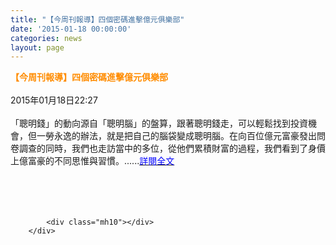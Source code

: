 ```yaml
---
title: "【今周刊報導】四個密碼進擊億元俱樂部"
date: '2015-01-18 00:00:00'
categories: news
layout: page
---
```


<div class="text">
			<div>
	<div>
		<span style="color:#ff8c00;"><span style="font-size:14px;"><strong>【今周刊報導】四個密碼進擊億元俱樂部</strong></span></span></div>
	<div>
		&nbsp;</div>
	<div>
		2015年01月18日22:27 &nbsp; &nbsp;</div>
	<div>
		&nbsp;</div>
	<div>
		「聰明錢」的動向源自「聰明腦」的盤算，跟著聰明錢走，可以輕鬆找到投資機會，但一勞永逸的辦法，就是把自己的腦袋變成聰明腦。在向百位億元富豪發出問卷調查的同時，我們也走訪當中的多位，從他們累積財富的過程，我們看到了身價上億富豪的不同思惟與習慣。......<a href="http://www.appledaily.com.tw/realtimenews/article/new/20150118/544364/"><span style="color:#0000ff;">詳閱全文</span></a></div>
	<div>
		&nbsp;</div>
	<div>
		&nbsp;</div>
	<div>
		&nbsp;</div>
</div>
<div>
	&nbsp;</div>

			<div class="mh10"></div>
		</div>
